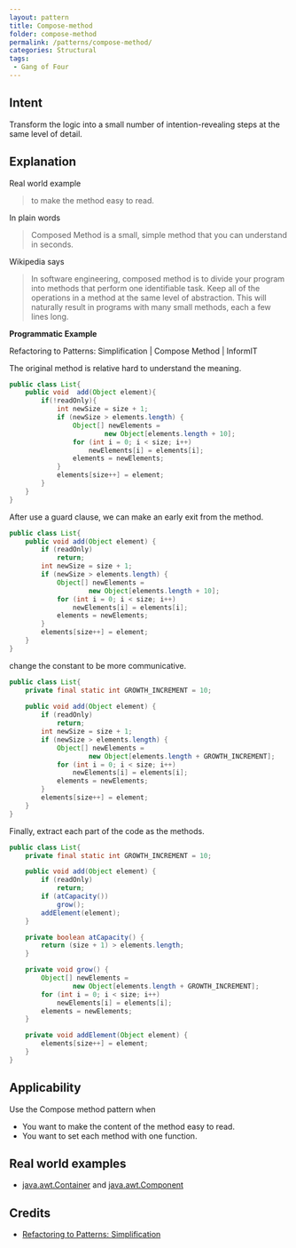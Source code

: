 ```yaml
---
layout: pattern
title: Compose-method
folder: compose-method
permalink: /patterns/compose-method/
categories: Structural
tags:
 - Gang of Four
---
```


## Intent

Transform the logic into a small number of intention-revealing steps at the same level of detail.

## Explanation

Real world example

> to make the method easy to read.

In plain words

> Composed Method is a small, simple method that you can understand in seconds.

Wikipedia says

> In software engineering, composed method is to divide your program into methods that perform one identifiable task. Keep all of the operations in a method at the same level of abstraction. This will naturally result in programs with many small methods, each a few lines long.

**Programmatic Example**

Refactoring to Patterns: Simplification | Compose Method | InformIT

The original method is relative hard to understand the meaning. 
```java
public class List{
    public void  add(Object element){
        if(!readOnly){
            int newSize = size + 1;
            if (newSize > elements.length) {
                Object[] newElements =
                        new Object[elements.length + 10];
                for (int i = 0; i < size; i++)
                    newElements[i] = elements[i];
                elements = newElements;
            }
            elements[size++] = element;
        }
    }
}
```

After use a guard clause, we can make an early exit from the method.

```java
public class List{
    public void add(Object element) {
        if (readOnly)
            return;
        int newSize = size + 1;
        if (newSize > elements.length) {
            Object[] newElements =
                    new Object[elements.length + 10];
            for (int i = 0; i < size; i++)
                newElements[i] = elements[i];
            elements = newElements;
        }
        elements[size++] = element;
    }
}
```

change the constant to be more communicative.

```java
public class List{
    private final static int GROWTH_INCREMENT = 10;
    
    public void add(Object element) {
        if (readOnly)
            return;
        int newSize = size + 1;
        if (newSize > elements.length) {
            Object[] newElements =
                    new Object[elements.length + GROWTH_INCREMENT];
            for (int i = 0; i < size; i++)
                newElements[i] = elements[i];
            elements = newElements;
        }
        elements[size++] = element;
    }
}
```

Finally, extract each part of the code as the methods.

```java
public class List{
    private final static int GROWTH_INCREMENT = 10;

    public void add(Object element) {
        if (readOnly)
            return;
        if (atCapacity())
            grow();
        addElement(element);
    }

    private boolean atCapacity() {
        return (size + 1) > elements.length;
    }

    private void grow() {
        Object[] newElements =
                new Object[elements.length + GROWTH_INCREMENT];
        for (int i = 0; i < size; i++)
            newElements[i] = elements[i];
        elements = newElements;
    }

    private void addElement(Object element) {
        elements[size++] = element;
    }
}
```

## Applicability

Use the Compose method pattern when

* You want to make the content of the method easy to read.
* You want to set each method with one function.

## Real world examples

* [java.awt.Container](http://docs.oracle.com/javase/8/docs/api/java/awt/Container.html) and [java.awt.Component](http://docs.oracle.com/javase/8/docs/api/java/awt/Component.html)

## Credits

* [Refactoring to Patterns: Simplification](https://www.informit.com/articles/article.aspx?p=1398607)